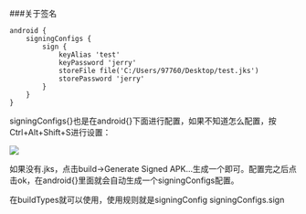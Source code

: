 ###关于签名

	android {
	    signingConfigs {
	        sign {
	            keyAlias 'test'
	            keyPassword 'jerry'
	            storeFile file('C:/Users/97760/Desktop/test.jks')
	            storePassword 'jerry'
	        }
	    }
	}

signingConfigs{}也是在android{}下面进行配置，如果不知道怎么配置，按Ctrl+Alt+Shift+S进行设置：

![](http://i.imgur.com/OxRCfT3.png)

如果没有.jks，点击build->Generate Signed APK...生成一个即可。配置完之后点击ok，在android{}里面就会自动生成一个signingConfigs配置。

在buildTypes就可以使用，使用规则就是signingConfig signingConfigs.sign